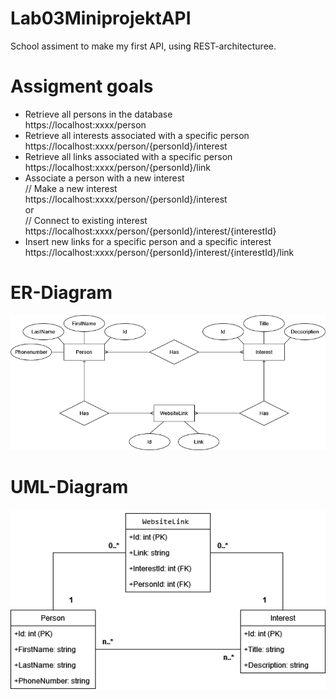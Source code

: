 # Lab03MiniprojektAPI
School assiment to make my first API, using REST-architecturee.

# Assigment goals
- Retrieve all persons in the database  
https://localhost:xxxx/person  
- Retrieve all interests associated with a specific person  
https://localhost:xxxx/person/{personId}/interest  
- Retrieve all links associated with a specific person  
https://localhost:xxxx/person/{personId}/link  
- Associate a person with a new interest  
// Make a new interest  
https://localhost:xxxx/person/{personId}/interest  
or  
// Connect to existing interest  
https://localhost:xxxx/person/{personId}/interest/{interestId}  
- Insert new links for a specific person and a specific interest  
https://localhost:xxxx/person/{personId}/interest/{interestId}/link

# ER-Diagram
![Alt text](ER-DIA.drawio.png)

# UML-Diagram
![Alt text](UMLAPI.drawio.png)